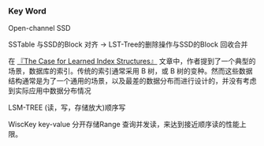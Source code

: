 ### Key Word

Open-channel SSD

SSTable 与SSD的Block 对齐 ->  LST-Tree的删除操作与SSD的Block 回收合并



在 [『The Case for Learned Index Structures』](https://link.zhihu.com/?target=https%3A//arxiv.org/pdf/1712.01208.pdf) 文章中，作者提到了一个典型的场景，数据库的索引。传统的索引通常采用 B 树，或 B 树的变种。然而这些数据结构通常是为了一个通用的场景，以及最差的数据分布而进行设计的，并没有考虑到实际应用中数据分布情况



LSM-TREE  (读，写，存储放大)顺序写

WiscKey  key-value 分开存储Range 查询并发读，来达到接近顺序读的性能上限。

